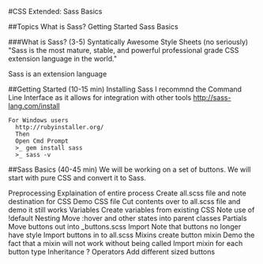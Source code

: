 #CSS Extended: Sass Basics 

##Topics
  What is Sass?
  Getting Started
  Sass Basics
  
###What is Sass? (3-5)
  Syntatically Awesome Style Sheets (no seriously)
    "Sass is the most mature, stable, and powerful professional grade CSS extension language in the world."
    
  Sass is an extension language 
  
##Getting Started (10-15 min)
  Installing Sass
  I recommnd the Command Line Interface as it allows for integration with other tools
    http://sass-lang.com/install
    
    For Windows users
      http://rubyinstaller.org/
      Then
      Open Cmd Prompt
      >_ gem install sass
      >_ sass -v
      
##Sass Basics (40-45 min)
  We will be working on a set of buttons.
  We will start with pure CSS and convert it to Sass.
  
  Preprocessing
   Explaination of entire process
   Create  all.scss file and note destination for CSS
   Demo CSS file
   Cut contents over to all.scss file and demo it still works
  Variables
    Create variables from existing CSS
    Note use of !default
  Nesting
    Move :hover and other states into parent classes
  Partials
    Move buttons out into _buttons.scss
  Import
    Note that buttons no longer have style
    Import buttons in to all.scss
  Mixins
    create button mixin
    Demo the fact that a mixin will not work without being called
    Import mixin for each button type
  Inheritance
    ?
  Operators
    Add different sized buttons
  